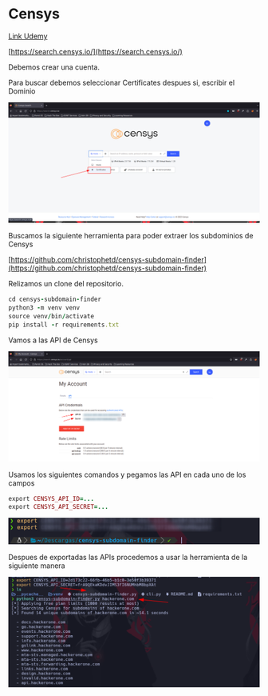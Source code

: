 # Censys

[Link Udemy](https://www.udemy.com/course/recon-for-bug-bounty-penetration-testers-ethical-hackers/learn/lecture/35439270#overview)

[https://search.censys.io/](https://search.censys.io/)

Debemos crear una cuenta.

Para buscar debemos seleccionar Certificates despues si, escribir el Dominio

![label text](imgs/01.png)

Buscamos la siguiente herramienta para poder extraer los subdominios de Censys

[https://github.com/christophetd/censys-subdomain-finder](https://github.com/christophetd/censys-subdomain-finder)

Relizamos un clone del repositorio.

```ruby
cd censys-subdomain-finder
python3 -m venv venv
source venv/bin/activate
pip install -r requirements.txt
```

Vamos a las API de Censys

![label text](imgs/02.png)

Usamos los siguientes comandos y pegamos las API en cada uno de los campos

```ruby
export CENSYS_API_ID=...
export CENSYS_API_SECRET=...
```

![label text](imgs/03.png)

Despues de exportadas las APIs procedemos a usar la herramienta de la siguiente manera

![label text](imgs/04.png)





















